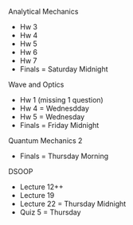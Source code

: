 Analytical Mechanics
- Hw 3
- Hw 4
- Hw 5
- Hw 6
- Hw 7
- Finals = Saturday Midnight

Wave and Optics
- Hw 1 (missing 1 question)
- Hw 4 = Wednesdday
- Hw 5 = Wednesday
- Finals = Friday Midnight

Quantum Mechanics 2
- Finals = Thursday Morning

DSOOP
- Lecture 12++
- Lecture 19
- Lecture 22 = Thursday Midnight
- Quiz 5 = Thursday


